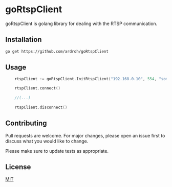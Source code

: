 # goRtspClient

goRtspClient is golang library for dealing with the RTSP communication.

## Installation

```bash
go get https://github.com/ardroh/goRtspClient
```

## Usage

```go
	rtspClient := goRtspClient.InitRtspClient("192.168.0.10", 554, "some-path")

	rtspClient.connect()
    
    //(...)
    
    rtspClient.disconnect()
```

## Contributing
Pull requests are welcome. For major changes, please open an issue first to discuss what you would like to change.

Please make sure to update tests as appropriate.

## License
[MIT](https://choosealicense.com/licenses/mit/)